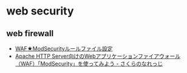 # web security

## web firewall

- [WAF★ModSecurityルールファイル設定](https://ai-soldier.work/waf-modsecurity-configuration-rule-file/)
- [Apache HTTP Server向けのWebアプリケーションファイアウォール（WAF）「ModSecurity」を使ってみよう - さくらのなれっじ](https://knowledge.sakura.ad.jp/10648/)
